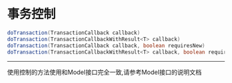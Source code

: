 # 事务控制

<!--sec data-title="事务控制" data-id="transaction1" data-show=true ces-->

```java
doTransaction(TransactionCallback callback)
doTransaction(TransactionCallbackWithResult<T> callback)
doTransaction(TransactionCallback callback, boolean requiresNew)
doTransaction(TransactionCallbackWithResult<T> callback, boolean requiresNew)
```

------

使用控制的方法使用和Model接口完全一致,请参考Model接口的说明文档

<!--endsec-->

